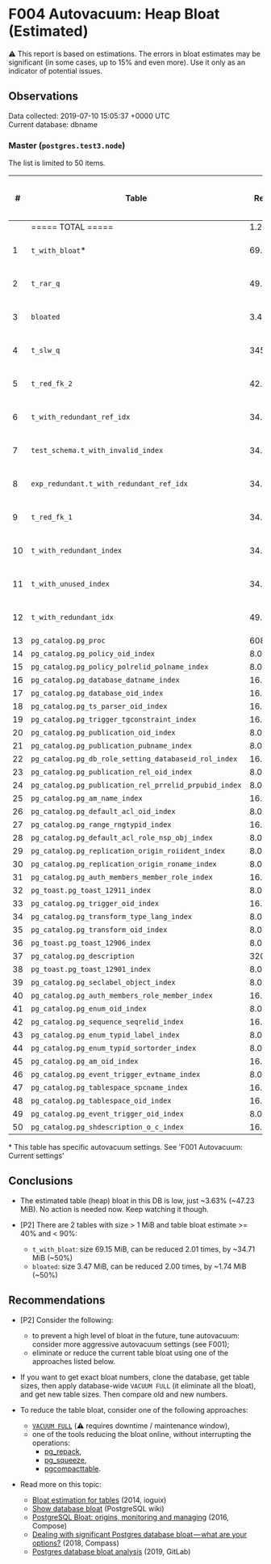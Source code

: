 # F004 Autovacuum: Heap Bloat (Estimated) #
:warning: This report is based on estimations. The errors in bloat estimates may be significant (in some cases, up to 15% and even more). Use it only as an indicator of potential issues.

## Observations ##
Data collected: 2019-07-10 15:05:37 +0000 UTC  
Current database: dbname  


### Master (`postgres.test3.node`) ###


The list is limited to 50 items.  

| \# | Table | Real Size | &#9660;&nbsp;Estimated bloat | Est. bloat, bytes | Est. bloat factor | Est. bloat level, % | Live Data Size | Last vacuum | Fillfactor |
|----|-------|------|------------------------------|-------------------|-------------------|---------------------|----------------|-------------|------------|
|&nbsp;|===== TOTAL ===== |1.28&nbsp;GiB |47.23&nbsp;MiB |49,520,640 |0.05 |3.63 | ~24.56&nbsp;GiB ||||
|1 |`t_with_bloat`\* |69.15&nbsp;MiB |34.71&nbsp;MiB |36,388,864 |2.01 | **50.19** |~34.44&nbsp;MiB | 2019-07-10 15:03:57  |100 |
|2 |`t_rar_q` |49.90&nbsp;MiB |7.81&nbsp;MiB |8,183,808 |1.19 |15.64 |~42.09&nbsp;MiB | 2019-07-10 15:03:59  |100 |
|3 |`bloated` |3.47&nbsp;MiB |1.74&nbsp;MiB |1,818,624 |2.00 | **50.11** |~1.73&nbsp;MiB | 2019-07-10 15:03:55  |100 |
|4 |`t_slw_q` |345.69&nbsp;MiB |1.36&nbsp;MiB |1,417,216 |1.00 |0.39 |~344.34&nbsp;MiB | 2019-07-10 15:03:56  |100 |
|5 |`t_red_fk_2` |42.24&nbsp;MiB |152.00&nbsp;KiB |155,648 |1.00 |0.35 |~42.09&nbsp;MiB | 2019-07-10 15:03:56  |100 |
|6 |`t_with_redundant_ref_idx` |34.58&nbsp;MiB |136.00&nbsp;KiB |139,264 |1.00 |0.38 |~34.44&nbsp;MiB | 2019-07-10 15:03:59  |100 |
|7 |`test_schema.t_with_invalid_index` |34.58&nbsp;MiB |136.00&nbsp;KiB |139,264 |1.00 |0.38 |~34.44&nbsp;MiB | 2019-07-10 15:03:55  |100 |
|8 |`exp_redundant.t_with_redundant_ref_idx` |34.58&nbsp;MiB |136.00&nbsp;KiB |139,264 |1.00 |0.38 |~34.44&nbsp;MiB | 2019-07-10 15:03:55  |100 |
|9 |`t_red_fk_1` |34.58&nbsp;MiB |136.00&nbsp;KiB |139,264 |1.00 |0.38 |~34.44&nbsp;MiB | 2019-07-10 15:03:55  |100 |
|10 |`t_with_redundant_index` |34.58&nbsp;MiB |136.00&nbsp;KiB |139,264 |1.00 |0.38 |~34.44&nbsp;MiB | 2019-07-10 15:03:59  |100 |
|11 |`t_with_unused_index` |34.58&nbsp;MiB |136.00&nbsp;KiB |139,264 |1.00 |0.38 |~34.44&nbsp;MiB | 2019-07-10 15:03:59  |100 |
|12 |`t_with_redundant_idx` |49.77&nbsp;MiB |24.00&nbsp;KiB |24,576 |1.00 |0.05 |~49.75&nbsp;MiB | 2019-07-10 15:03:59  |100 |
|13 |`pg_catalog.pg_proc` |608.00&nbsp;KiB |16.00&nbsp;KiB |16,384 |1.03 |2.63 |~592.00&nbsp;KiB | |100 |
|14 |`pg_catalog.pg_policy_oid_index` |8.00&nbsp;KiB |8.00&nbsp;KiB |8,192 | | **100.00** |~0.00&nbsp;bytes | |100 |
|15 |`pg_catalog.pg_policy_polrelid_polname_index` |8.00&nbsp;KiB |8.00&nbsp;KiB |8,192 | | **100.00** |~0.00&nbsp;bytes | |100 |
|16 |`pg_catalog.pg_database_datname_index` |16.00&nbsp;KiB |8.00&nbsp;KiB |8,192 |2.00 | **50.00** |~8.00&nbsp;KiB | |100 |
|17 |`pg_catalog.pg_database_oid_index` |16.00&nbsp;KiB |8.00&nbsp;KiB |8,192 |2.00 | **50.00** |~8.00&nbsp;KiB | |100 |
|18 |`pg_catalog.pg_ts_parser_oid_index` |16.00&nbsp;KiB |8.00&nbsp;KiB |8,192 |2.00 | **50.00** |~8.00&nbsp;KiB | |100 |
|19 |`pg_catalog.pg_trigger_tgconstraint_index` |16.00&nbsp;KiB |8.00&nbsp;KiB |8,192 |2.00 | **50.00** |~8.00&nbsp;KiB | |100 |
|20 |`pg_catalog.pg_publication_oid_index` |8.00&nbsp;KiB |8.00&nbsp;KiB |8,192 | | **100.00** |~0.00&nbsp;bytes | |100 |
|21 |`pg_catalog.pg_publication_pubname_index` |8.00&nbsp;KiB |8.00&nbsp;KiB |8,192 | | **100.00** |~0.00&nbsp;bytes | |100 |
|22 |`pg_catalog.pg_db_role_setting_databaseid_rol_index` |16.00&nbsp;KiB |8.00&nbsp;KiB |8,192 |2.00 | **50.00** |~8.00&nbsp;KiB | |100 |
|23 |`pg_catalog.pg_publication_rel_oid_index` |8.00&nbsp;KiB |8.00&nbsp;KiB |8,192 | | **100.00** |~0.00&nbsp;bytes | |100 |
|24 |`pg_catalog.pg_publication_rel_prrelid_prpubid_index` |8.00&nbsp;KiB |8.00&nbsp;KiB |8,192 | | **100.00** |~0.00&nbsp;bytes | |100 |
|25 |`pg_catalog.pg_am_name_index` |16.00&nbsp;KiB |8.00&nbsp;KiB |8,192 |2.00 | **50.00** |~8.00&nbsp;KiB | |100 |
|26 |`pg_catalog.pg_default_acl_oid_index` |8.00&nbsp;KiB |8.00&nbsp;KiB |8,192 | | **100.00** |~0.00&nbsp;bytes | |100 |
|27 |`pg_catalog.pg_range_rngtypid_index` |16.00&nbsp;KiB |8.00&nbsp;KiB |8,192 |2.00 | **50.00** |~8.00&nbsp;KiB | |100 |
|28 |`pg_catalog.pg_default_acl_role_nsp_obj_index` |8.00&nbsp;KiB |8.00&nbsp;KiB |8,192 | | **100.00** |~0.00&nbsp;bytes | |100 |
|29 |`pg_catalog.pg_replication_origin_roiident_index` |8.00&nbsp;KiB |8.00&nbsp;KiB |8,192 | | **100.00** |~0.00&nbsp;bytes | |100 |
|30 |`pg_catalog.pg_replication_origin_roname_index` |8.00&nbsp;KiB |8.00&nbsp;KiB |8,192 | | **100.00** |~0.00&nbsp;bytes | |100 |
|31 |`pg_catalog.pg_auth_members_member_role_index` |16.00&nbsp;KiB |8.00&nbsp;KiB |8,192 |2.00 | **50.00** |~8.00&nbsp;KiB | |100 |
|32 |`pg_toast.pg_toast_12911_index` |8.00&nbsp;KiB |8.00&nbsp;KiB |8,192 | | **100.00** |~0.00&nbsp;bytes | |100 |
|33 |`pg_catalog.pg_trigger_oid_index` |16.00&nbsp;KiB |8.00&nbsp;KiB |8,192 |2.00 | **50.00** |~8.00&nbsp;KiB | |100 |
|34 |`pg_catalog.pg_transform_type_lang_index` |8.00&nbsp;KiB |8.00&nbsp;KiB |8,192 | | **100.00** |~0.00&nbsp;bytes | |100 |
|35 |`pg_catalog.pg_transform_oid_index` |8.00&nbsp;KiB |8.00&nbsp;KiB |8,192 | | **100.00** |~0.00&nbsp;bytes | |100 |
|36 |`pg_toast.pg_toast_12906_index` |8.00&nbsp;KiB |8.00&nbsp;KiB |8,192 | | **100.00** |~0.00&nbsp;bytes | |100 |
|37 |`pg_catalog.pg_description` |320.00&nbsp;KiB |8.00&nbsp;KiB |8,192 |1.03 |2.50 |~312.00&nbsp;KiB | |100 |
|38 |`pg_toast.pg_toast_12901_index` |8.00&nbsp;KiB |8.00&nbsp;KiB |8,192 | | **100.00** |~0.00&nbsp;bytes | |100 |
|39 |`pg_catalog.pg_seclabel_object_index` |8.00&nbsp;KiB |8.00&nbsp;KiB |8,192 | | **100.00** |~0.00&nbsp;bytes | |100 |
|40 |`pg_catalog.pg_auth_members_role_member_index` |16.00&nbsp;KiB |8.00&nbsp;KiB |8,192 |2.00 | **50.00** |~8.00&nbsp;KiB | |100 |
|41 |`pg_catalog.pg_enum_oid_index` |8.00&nbsp;KiB |8.00&nbsp;KiB |8,192 | | **100.00** |~0.00&nbsp;bytes | |100 |
|42 |`pg_catalog.pg_sequence_seqrelid_index` |16.00&nbsp;KiB |8.00&nbsp;KiB |8,192 |2.00 | **50.00** |~8.00&nbsp;KiB | |100 |
|43 |`pg_catalog.pg_enum_typid_label_index` |8.00&nbsp;KiB |8.00&nbsp;KiB |8,192 | | **100.00** |~0.00&nbsp;bytes | |100 |
|44 |`pg_catalog.pg_enum_typid_sortorder_index` |8.00&nbsp;KiB |8.00&nbsp;KiB |8,192 | | **100.00** |~0.00&nbsp;bytes | |100 |
|45 |`pg_catalog.pg_am_oid_index` |16.00&nbsp;KiB |8.00&nbsp;KiB |8,192 |2.00 | **50.00** |~8.00&nbsp;KiB | |100 |
|46 |`pg_catalog.pg_event_trigger_evtname_index` |8.00&nbsp;KiB |8.00&nbsp;KiB |8,192 | | **100.00** |~0.00&nbsp;bytes | |100 |
|47 |`pg_catalog.pg_tablespace_spcname_index` |16.00&nbsp;KiB |8.00&nbsp;KiB |8,192 |2.00 | **50.00** |~8.00&nbsp;KiB | |100 |
|48 |`pg_catalog.pg_tablespace_oid_index` |16.00&nbsp;KiB |8.00&nbsp;KiB |8,192 |2.00 | **50.00** |~8.00&nbsp;KiB | |100 |
|49 |`pg_catalog.pg_event_trigger_oid_index` |8.00&nbsp;KiB |8.00&nbsp;KiB |8,192 | | **100.00** |~0.00&nbsp;bytes | |100 |
|50 |`pg_catalog.pg_shdescription_o_c_index` |16.00&nbsp;KiB |8.00&nbsp;KiB |8,192 |2.00 | **50.00** |~8.00&nbsp;KiB | |100 |

\* This table has specific autovacuum settings. See 'F001 Autovacuum: Current settings'

## Conclusions ##
  - The estimated table (heap) bloat in this DB is low, just ~3.63% (~47.23 MiB). No action is needed now. Keep watching it though.

  - [P2] There are 2 tables with size > 1 MiB and table bloat estimate >= 40% and < 90%:  
    - `t_with_bloat`: size 69.15 MiB, can be reduced 2.01 times, by ~34.71 MiB (~50%)  
    - `bloated`: size 3.47 MiB, can be reduced 2.00 times, by ~1.74 MiB (~50%)  
  

  
 


## Recommendations ##
  - [P2] Consider the following:
    - to prevent a high level of bloat in the future, tune autovacuum: consider more aggressive autovacuum settings (see F001);
    - eliminate or reduce the current table bloat using one of the approaches listed below.

  - If you want to get exact bloat numbers, clone the database, get table sizes, then apply database-wide `VACUUM FULL` (it eliminate all the bloat), and get new table sizes. Then compare old and new numbers.

  - To reduce the table bloat, consider one of the following approaches:
    - [`VACUUM FULL`](https://www.postgresql.org/docs/current/sql-vacuum.html) (:warning:  requires downtime / maintenance window),
    - one of the tools reducing the bloat online, without interrupting the operations:
        - [pg_repack](https://github.com/reorg/pg_repack),
        - [pg_squeeze](https://github.com/cybertec-postgresql/pg_squeeze),
        - [pgcompacttable](https://github.com/dataegret/pgcompacttable).

  - Read more on this topic:
    - [Bloat estimation for tables](http://blog.ioguix.net/postgresql/2014/09/10/Bloat-estimation-for-tables.html) (2014, ioguix)
    - [Show database bloat](https://wiki.postgresql.org/wiki/Show_database_bloat) (PostgreSQL wiki)
    - [PostgreSQL Bloat: origins, monitoring and managing](https://www.compose.com/articles/postgresql-bloat-origins-monitoring-and-managing/) (2016, Compose)
    - [Dealing with significant Postgres database bloat — what are your options?](https://medium.com/compass-true-north/dealing-with-significant-postgres-database-bloat-what-are-your-options-a6c1814a03a5) (2018, Compass)
    - [Postgres database bloat analysis](https://about.gitlab.com/handbook/engineering/infrastructure/blueprint/201901-postgres-bloat/) (2019, GitLab)

  
 

